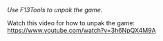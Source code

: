 *Use F13Tools to unpak the game.*

Watch this video for how to unpak the game: https://www.youtube.com/watch?v=3h6NpQX4M9A
